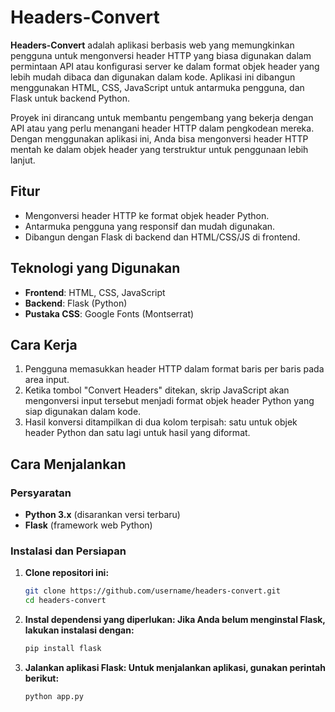 # Headers-Convert

**Headers-Convert** adalah aplikasi berbasis web yang memungkinkan pengguna untuk mengonversi header HTTP yang biasa digunakan dalam permintaan API atau konfigurasi server ke dalam format objek header yang lebih mudah dibaca dan digunakan dalam kode. Aplikasi ini dibangun menggunakan HTML, CSS, JavaScript untuk antarmuka pengguna, dan Flask untuk backend Python.

Proyek ini dirancang untuk membantu pengembang yang bekerja dengan API atau yang perlu menangani header HTTP dalam pengkodean mereka. Dengan menggunakan aplikasi ini, Anda bisa mengonversi header HTTP mentah ke dalam objek header yang terstruktur untuk penggunaan lebih lanjut.

## Fitur
- Mengonversi header HTTP ke format objek header Python.
- Antarmuka pengguna yang responsif dan mudah digunakan.
- Dibangun dengan Flask di backend dan HTML/CSS/JS di frontend.

## Teknologi yang Digunakan
- **Frontend**: HTML, CSS, JavaScript
- **Backend**: Flask (Python)
- **Pustaka CSS**: Google Fonts (Montserrat)

## Cara Kerja
1. Pengguna memasukkan header HTTP dalam format baris per baris pada area input.
2. Ketika tombol "Convert Headers" ditekan, skrip JavaScript akan mengonversi input tersebut menjadi format objek header Python yang siap digunakan dalam kode.
3. Hasil konversi ditampilkan di dua kolom terpisah: satu untuk objek header Python dan satu lagi untuk hasil yang diformat.

## Cara Menjalankan

### Persyaratan
- **Python 3.x** (disarankan versi terbaru)
- **Flask** (framework web Python)

### Instalasi dan Persiapan
1. **Clone repositori ini:**
   ```bash
   git clone https://github.com/username/headers-convert.git
   cd headers-convert
   ```

2. **Instal dependensi yang diperlukan: Jika Anda belum menginstal Flask, lakukan instalasi dengan:**
   ```bash
   pip install flask
   ```
3. **Jalankan aplikasi Flask: Untuk menjalankan aplikasi, gunakan perintah berikut:**
   ```bash
   python app.py
   ```
